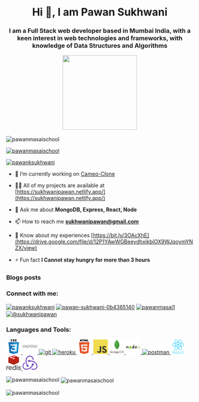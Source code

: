 
<h1 align="center">Hi 👋, I am Pawan Sukhwani</h1>
<h3 align="center">I am a Full Stack web developer based in Mumbai India, with a keen interest in web technologies and frameworks, with knowledge of Data Structures and Algorithms</h3>
<div id="header" align="center">
  <img src="https://media.giphy.com/media/jdPMeyv9rn0hZHh8n9/giphy.gif" height="200px" width="200px"/>
</div>


<p align="left"> <img src="https://komarev.com/ghpvc/?username=pawanmasaischool&label=Profile%20views&color=0e75b6&style=flat" alt="pawanmasaischool" /> </p>

<p align="left"> <a href="https://github.com/ryo-ma/github-profile-trophy"><img src="https://github-profile-trophy.vercel.app/?username=pawanmasaischool" alt="pawanmasaischool" /></a> </p>

<p align="left"> <a href="https://twitter.com/pawanksukhwani" target="blank"><img src="https://img.shields.io/twitter/follow/pawanksukhwani?logo=twitter&style=for-the-badge" alt="pawanksukhwani" /></a> </p>

- 🔭 I’m currently working on [Cameo-Clone](https://cameo-celebrity.netlify.app/)

- 👨‍💻 All of my projects are available at [https://sukhwanipawan.netlify.app/](https://sukhwanipawan.netlify.app/)

- 💬 Ask me about **MongoDB, Express, React, Node**

- 📫 How to reach me **sukhwanipawan@gmail.com**

- 📄 Know about my experiences [https://bit.ly/3OAcXhE](https://drive.google.com/file/d/12P1YAwWGBeeydhxikbiOX9WJqoymYNZX/view)

- ⚡ Fun fact **I Cannot stay hungry for more than 3 hours**

### Blogs posts
<!-- BLOG-POST-LIST:START -->
<!-- BLOG-POST-LIST:END -->

<h3 align="left">Connect with me:</h3>
<p align="left">
<a href="https://twitter.com/pawanksukhwani" target="blank"><img align="center" src="https://raw.githubusercontent.com/rahuldkjain/github-profile-readme-generator/master/src/images/icons/Social/twitter.svg" alt="pawanksukhwani" height="30" width="40" /></a>
<a href="https://linkedin.com/in/pawan-sukhwani-0b4365140" target="blank"><img align="center" src="https://raw.githubusercontent.com/rahuldkjain/github-profile-readme-generator/master/src/images/icons/Social/linked-in-alt.svg" alt="pawan-sukhwani-0b4365140" height="30" width="40" /></a>
<a href="https://codesandbox.com/pawanmasai1" target="blank"><img align="center" src="https://raw.githubusercontent.com/rahuldkjain/github-profile-readme-generator/master/src/images/icons/Social/codesandbox.svg" alt="pawanmasai1" height="30" width="40" /></a>
<a href="https://medium.com/@sukhwanipawan" target="blank"><img align="center" src="https://raw.githubusercontent.com/rahuldkjain/github-profile-readme-generator/master/src/images/icons/Social/medium.svg" alt="@sukhwanipawan" height="30" width="40" /></a>
</p>

<h3 align="left">Languages and Tools:</h3>
<p align="left"> <a href="https://www.w3schools.com/css/" target="_blank" rel="noreferrer"> <img src="https://raw.githubusercontent.com/devicons/devicon/master/icons/css3/css3-original-wordmark.svg" alt="css3" width="40" height="40"/> </a> <a href="https://expressjs.com" target="_blank" rel="noreferrer"> <img src="https://raw.githubusercontent.com/devicons/devicon/master/icons/express/express-original-wordmark.svg" alt="express" width="40" height="40"/> </a> <a href="https://git-scm.com/" target="_blank" rel="noreferrer"> <img src="https://www.vectorlogo.zone/logos/git-scm/git-scm-icon.svg" alt="git" width="40" height="40"/> </a> <a href="https://heroku.com" target="_blank" rel="noreferrer"> <img src="https://www.vectorlogo.zone/logos/heroku/heroku-icon.svg" alt="heroku" width="40" height="40"/> </a> <a href="https://www.w3.org/html/" target="_blank" rel="noreferrer"> <img src="https://raw.githubusercontent.com/devicons/devicon/master/icons/html5/html5-original-wordmark.svg" alt="html5" width="40" height="40"/> </a> <a href="https://developer.mozilla.org/en-US/docs/Web/JavaScript" target="_blank" rel="noreferrer"> <img src="https://raw.githubusercontent.com/devicons/devicon/master/icons/javascript/javascript-original.svg" alt="javascript" width="40" height="40"/> </a> <a href="https://www.mongodb.com/" target="_blank" rel="noreferrer"> <img src="https://raw.githubusercontent.com/devicons/devicon/master/icons/mongodb/mongodb-original-wordmark.svg" alt="mongodb" width="40" height="40"/> </a> <a href="https://nodejs.org" target="_blank" rel="noreferrer"> <img src="https://raw.githubusercontent.com/devicons/devicon/master/icons/nodejs/nodejs-original-wordmark.svg" alt="nodejs" width="40" height="40"/> </a> <a href="https://postman.com" target="_blank" rel="noreferrer"> <img src="https://www.vectorlogo.zone/logos/getpostman/getpostman-icon.svg" alt="postman" width="40" height="40"/> </a> <a href="https://reactjs.org/" target="_blank" rel="noreferrer"> <img src="https://raw.githubusercontent.com/devicons/devicon/master/icons/react/react-original-wordmark.svg" alt="react" width="40" height="40"/> </a> <a href="https://redis.io" target="_blank" rel="noreferrer"> <img src="https://raw.githubusercontent.com/devicons/devicon/master/icons/redis/redis-original-wordmark.svg" alt="redis" width="40" height="40"/> </a> <a href="https://redux.js.org" target="_blank" rel="noreferrer"> <img src="https://raw.githubusercontent.com/devicons/devicon/master/icons/redux/redux-original.svg" alt="redux" width="40" height="40"/> </a> </p>

<p><img align="left" src="https://github-readme-stats.vercel.app/api/top-langs?username=pawanmasaischool&show_icons=true&locale=en&layout=compact" alt="pawanmasaischool" /></p>

<p>&nbsp;<img align="center" src="https://github-readme-stats.vercel.app/api?username=pawanmasaischool&show_icons=true&locale=en" alt="pawanmasaischool" /></p>

<p><img align="center" src="https://github-readme-streak-stats.herokuapp.com/?user=pawanmasaischool&" alt="pawanmasaischool" /></p>
